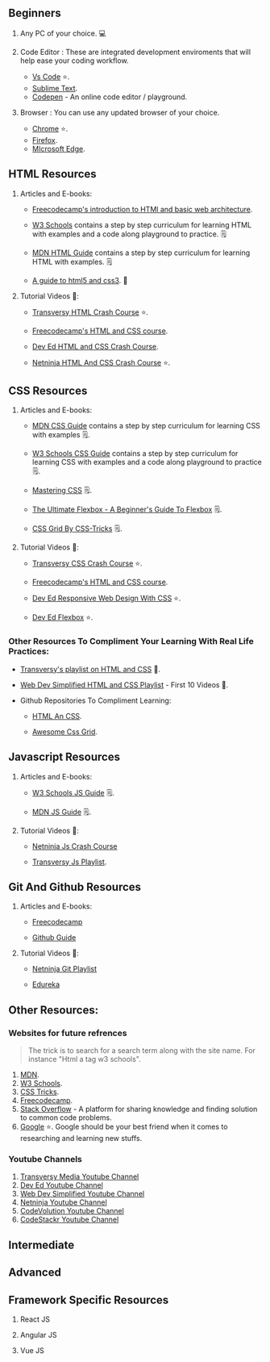## Beginners
1. Any PC of your choice. 💻

2. Code Editor : These are integrated development enviroments that will help ease your coding workflow.

   - [Vs Code](https://code.visualstudio.com/download) ⭐.
   - [Sublime Text](https://sublimetext.com/download).
   - [Codepen](https://codepen.io) - An online code editor / playground.

3. Browser : You can use any updated browser of your choice.

   - [Chrome](https://google.com/chrome) ⭐.
   - [Firefox](https://mozilla-firefox.en.softonic.com).
   - [MIcrosoft Edge](https://microsoft.com/en-us/edge).

## HTML Resources

1. Articles and E-books:

   - [Freecodecamp's introduction to HTMl and basic web architecture](https://www.freecodecamp.org/news/learn-html-in-5-minutes-ccd378d2ab72/).

   - [W3 Schools](https://www.w3schools.com/html/html_intro.asp) contains a step by step curriculum for learning HTML with examples and a code along playground to practice. 🗒️

   - [MDN HTML Guide](https://developer.mozilla.org/en-US/docs/Learn/HTML/Introduction_to_HTML/Getting_started) contains a step by step curriculum for learning HTML with examples. 🗒️

   - [A guide to html5 and css3](https://www.computer-pdf.com/web-programming/html/280-tutorial-a-guide-to-html5-and-css3.html). 📔

2. Tutorial Videos 🎥:

   - [Transversy HTML Crash Course](https://youtube.com/watch?v=UB1O30fR-EE) ⭐.

   - [Freecodecamp's HTML and CSS course](https://youtube.com/watch?v=mU6anWqZJcc).

   - [Dev Ed HTML and CSS Crash Course](https://youtube.com/watch?v=vQWlgd7hV4A).

   - [Netninja HTML And CSS Crash Course](https://youtube.com/playlist?list=PL4cUxeGkcC9ivBf_eKCPIAYXWzLlPAm6G) ⭐.

## CSS Resources

1. Articles and E-books:

   - [MDN CSS Guide](https://developer.mozilla.org/en-US/docs/Learn/CSS) contains a step by step curriculum for learning CSS with examples 🗒️.

   - [W3 Schools CSS Guide](https://www.w3schools.com/css/css_intro.asp) contains a step by step curriculum for learning CSS with examples and a code along playground to practice 🗒️.

   - [Mastering CSS](https://github.com/IMM9O/css-masterclass-curriculum) 🗒️.

   - [The Ultimate Flexbox - A Beginner's Guide To Flexbox](https://dev.to/iamtomiwa/the-ultimate-display-flex-3a3f) 🗒️.

   - [CSS Grid By CSS-Tricks](https://css-tricks.com/snippets/css/complete-guide-grid) 🗒️.

2. Tutorial Videos 🎥:

   - [Transversy CSS Crash Course](https://youtube.com/watch?v=yfoY53QXEnI) ⭐.

   - [Freecodecamp's HTML and CSS course](https://youtube.com/watch?v=mU6anWqZJcc).

   - [Dev Ed Responsive Web Design With CSS](https://youtube.com/watch?v=ZeDP-rzOnAA) ⭐.

   - [Dev Ed Flexbox](https://youtube.com/watch?v=FTlczfR82mQ) ⭐.

### Other Resources To Compliment Your Learning With Real Life Practices:

- [Transversy's playlist on HTML and CSS](https://youtube.com/playlist?list=PLillGF-RfqbZTASqIqdvm1R5mLrQq79CU) 🎥.

- [Web Dev Simplified HTML and CSS Playlist](https://youtube.com/playlist?list=PLZlA0Gpn_vH9xx-RRVNG187ETT2ekWFsq) - First 10 Videos 🎥.

- Github Repositories To Compliment Learning:

  - [HTML An CSS](https://github.com/zuzuleinen/html-and-css).

  - [Awesome Css Grid](https://github.com/valentinogagliardi/awesome-css-grid).

## Javascript Resources

1. Articles and E-books:

   - [W3 Schools JS Guide](https://www.w3schools.com/js/default.asp) 🗒️.

   - [MDN JS Guide](https://developer.mozilla.org/en-US/docs/Learn/JavaScript) 🗒️.

2. Tutorial Videos 🎥:

   - [Netninja Js Crash Course](https://youtube.com/playlist?list=PL4cUxeGkcC9haFPT7J25Q9GRB_ZkFrQAc)

   - [Transversy Js Playlist](https://youtube.com/playlist?list=PLillGF-RfqbbnEGy3ROiLWk7JMCuSyQtX).

## Git And Github Resources

1. Articles and E-books:

   - [Freecodecamp](https://www.freecodecamp.org/news/the-beginners-guide-to-git-github/)

   - [Github Guide](https://guides.github.com/activities/hello-world/)

2. Tutorial Videos 🎥:

   - [Netninja Git Playlist](https://m.youtube.com/playlist?list=PL4cUxeGkcC9goXbgTDQ0n_4TBzOO0ocPR)

   - [Edureka](https://www.google.com/url?q=https://youtube.com/watch%3Fv%3DPQsJR8ci3J0&sa=U&ved=2ahUKEwimu4O716jwAhUTrqQKHTdvBZwQtwIwAXoECAAQAQ&usg=AOvVaw1uyBu-YKpsonhvPZw2JaGV)

## Other Resources:

### Websites for future refrences

> The trick is to search for a search term along with the site name. For instance "Html a tag w3 schools".

1. [MDN](https://developer.mozilla.org/).
2. [W3 Schools](https://www.w3schools.com/).
3. [CSS Tricks](https://css-tricks.com/).
4. [Freecodecamp](https://www.freecodecamp.org).
5. [Stack Overflow](https://stackoverflow.com) - A platform for sharing knowledge and finding solution to common code problems.
6. [Google](https://google.com/) ⭐. Google should be your best friend when it comes to researching and learning new stuffs.

### Youtube Channels

1. [Transversy Media Youtube Channel](https://youtube.com/c/TraversyMedia/)
2. [Dev Ed Youtube Channel](https://youtube.com/c/DevEd/)
3. [Web Dev Simplified Youtube Channel](https://youtube.com/channel/UCFbNIlppjAuEX4znoulh0Cw)
4. [Netninja Youtube Channel](https://youtube.com/channel/UCW5YeuERMmlnqo4oq8vwUpg)
5. [CodeVolution Youtube Channel](https://youtube.com/channel/UC80PWRj_ZU8Zu0HSMNVwKWw)
6. [CodeStackr Youtube Channel](https://youtube.com/channel/UCDCHcqyeQgJ-jVSd6VJkbCw)


## Intermediate

## Advanced

## Framework Specific Resources

1. React JS

2. Angular JS

3. Vue JS


